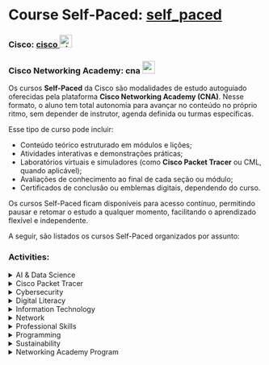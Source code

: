 # Course Self-Paced: <a href="../self_paced/">self_paced</a>

### Cisco: <a href="../">cisco   <img src="https://github.com/PedroHeeger/my_tech_journey/blob/main/platforms/img/cisco.png" alt="cisco" width="auto" height="25"></a>
### Cisco Networking Academy: cna   <img src="https://github.com/PedroHeeger/main/blob/main/0-aux/logos/plataforma/cna.png" alt="cna" width="auto" height="25"></a>

Os cursos **Self-Paced** da Cisco são modalidades de estudo autoguiado oferecidas pela plataforma **Cisco Networking Academy (CNA)**. Nesse formato, o aluno tem total autonomia para avançar no conteúdo no próprio ritmo, sem depender de instrutor, agenda definida ou turmas específicas.

Esse tipo de curso pode incluir:
- Conteúdo teórico estruturado em módulos e lições;
- Atividades interativas e demonstrações práticas;
- Laboratórios virtuais e simuladores (como **Cisco Packet Tracer** ou CML, quando aplicável);
- Avaliações de conhecimento ao final de cada seção ou módulo;
- Certificados de conclusão ou emblemas digitais, dependendo do curso.

Os cursos Self-Paced ficam disponíveis para acesso contínuo, permitindo pausar e retomar o estudo a qualquer momento, facilitando o aprendizado flexível e independente.

A seguir, são listados os cursos Self-Paced organizados por assunto:

### Activities:
<details><summary>AI & Data Science</summary>
    <ul>
    </ul>
</details>
<details><summary>Cisco Packet Tracer</summary>
    <ul>
    </ul>
</details>
<details><summary>Cybersecurity</summary>
    <ul>
        <li>curso_sfp_001: <a href="./curso_sfp_001/">Gerenciamento de Ameaças Cibernéticas   <img src="./curso_sfp_001/0-aux/logo_course.png" alt="curso_sfp_001" width="auto" height="25"></a></li>
    </ul>
</details>
<details><summary>Digital Literacy</summary>
    <ul>
    </ul>
</details>
<details><summary>Information Technology</summary>
    <ul>
    </ul>
</details>
<details><summary>Network</summary>
    <ul>
    </ul>
</details>
<details><summary>Professional Skills</summary>
    <ul>
    </ul>
</details>
<details><summary>Programming</summary>
    <ul>
    </ul>
</details>
<details><summary>Sustainability</summary>
    <ul>
    </ul>
</details>
<details><summary>Networking Academy Program</summary>
    <ul>
    </ul>
</details>